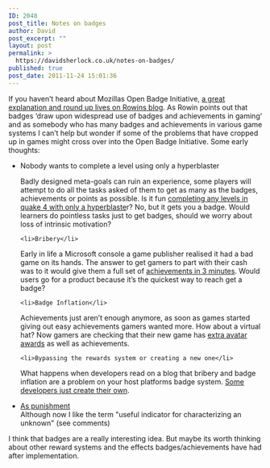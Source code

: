 ```yaml
---
ID: 2048
post_title: Notes on badges
author: David
post_excerpt: ""
layout: post
permalink: >
  https://davidsherlock.co.uk/notes-on-badges/
published: true
post_date: 2011-11-24 15:01:36
---
```

If you haven’t heard about Mozillas Open Badge Initiative, <a href="http://blogs.cetis.ac.uk/rowin/2011/10/11/badges/">a great explanation and round up lives on Rowins blog</a>. As Rowin points out that badges ‘draw upon widespread use of badges and achievements in gaming‘ and as somebody who has many badges and achievements in various game systems I can’t help but wonder if some of the problems that have cropped up in games might cross over into the Open Badge Initiative.  Some early thoughts:

<ul>
	<li>Nobody wants to complete a level using only a hyperblaster</li>

Badly designed meta-goals can ruin an experience, some players will attempt to do all the tasks asked of them to get as many as the badges, achievements  or points as possible. Is it fun <a href="http://www.xbox360achievements.org/game/quake-4/achievements/">completing any levels in quake 4 with only a hyperblaste</a>r? No, but it gets you a badge. Would learners do pointless tasks just to get badges, should we worry about loss of intrinsic motivation?

	<li>Bribery</li>

Early in life a Microsoft console a game publisher realised it had a bad game on its hands. The answer to get gamers to part with their cash was to it would give them a full set of <a href="http://www.youtube.com/watch?v=Gv-kv4QJnV8">achievements in 3 minutes</a>. Would users go for a product because it’s the quickest way to reach get a badge?

	<li>Badge Inflation</li>

Achievements just aren’t enough anymore, as soon as games started giving out easy achievements gamers wanted more. How about a virtual hat? Now gamers are checking that their new game has <a href="http://avatarawards.ninjasfate.com/">extra avatar awards</a> as well as achievements.

	<li>Bypassing the rewards system or creating a new one</li>
What happens when developers read on a blog that bribery and badge inflation are a problem on your host platforms badge system. <a href="http://callofduty.wikia.com/wiki/Prestige_Mode">Some developers just create their own</a>.

<li><a href="http://www.xbox360achievements.org/forum/showthread.php?t=102710">As punishment</a></li>
Although now I like the term "useful indicator for characterizing an unknown" (see comments)
</ul>

I think that badges are a really interesting idea. But maybe its worth thinking about other reward systems and the effects badges/achievements have had after implementation.